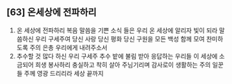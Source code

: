## [63] 온세상에 전파하리

1) 온 세상에 전파하리 복음 말씀을 기쁜 소식 들은 우리 온 세상에 알리자 빛이 되라 말씀하신 우리 구세주여 당신 사랑 당신 평화 당신 구원을 모든 백성 함께 모여 찬미하도록 주의 은총 우리에게 내려주소서  
2) 추수할 것 많다 하신 우리 구세주 추수 밭에 불림 받아 응답하는 우리들 이 세상에 소금되어 희생 봉사하리 충실하고 착히 살아 주님기리며 감사로이 생활하는 주의 일꾼들 주께 영광 드리리라 세상 끝까지
